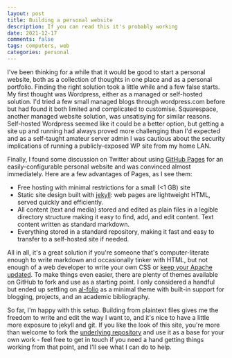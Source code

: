 ```yaml
---
layout: post
title: Building a personal website
description: If you can read this it's probably working
date: 2021-12-17
comments: false
tags: computers, web
categories: personal
---
```



I've been thinking for a while that it would be good to start a personal website, both as a collection of thoughts in one place and as a personal portfolio. Finding the right solution took a little while and a few false starts. My first thought was Wordpress, either as a managed or self-hosted solution. I'd tried a few small managed blogs through wordpress.com before but had found it both limited and complicated to customise. Squarespace, another managed website solution, was unsatisying for similar reasons. Self-hosted Wordpress seemed like it could be a better option, but getting a site up and running had always proved more challenging than I'd expected and as a self-taught amateur server admin I was cautious about the security implications of running a publicly-exposed WP site from my home LAN.

Finally, I found some discussion on Twitter about using [GitHub Pages](https://docs.github.com/en/pages/getting-started-with-github-pages/about-github-pages) for an easily-configurable personal website and was convinced almost immediately. Here are a few advantages of Pages, as I see them:

* Free hosting with minimal restrictions for a small (<1 GB) site
* Static site design built with [jekyll](http://jekyllrb.com/): web pages are lightweight HTML, served quickly and efficiently.
* All content (text and media) stored and edited as plain files in a legible directory structure making it easy to find, add, and edit content. Text content written as standard markdown.
* Everything stored in a standard repository, making it fast and easy to transfer to a self-hosted site if needed.

All in all, it's a great solution if you're someone that's computer-literate enough to write markdown and occasionally tinker with HTML, but not enough of a web developer to write your own CSS or [keep your Apache updated](https://en.wikipedia.org/wiki/Log4Shell). To make things even easier, there are plenty of themes available on GitHub to fork and use as a starting point. I only considered a handful but ended up settling on [al-folio](https://github.com/alshedivat/al-folio) as a minimal theme with built-in support for blogging, projects, and an academic bibliography.

So far, I'm happy with this setup. Building from plaintext files gives me the freedom to write and edit the way I want to, and it's nice to have a little more exposure to jekyll and git. If you like the look of this site, you're more than welcome to fork the [underlying repository](https://github.com/tscmacdonald/tscmacdonald.github.io/) and use it as a base for your own work - feel free to get in touch if you need a hand getting things working from that point, and I'll see what I can do to help.